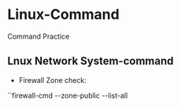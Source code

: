 # Linux-Command
Command Practice

## Lnux Network System-command

*  Firewall Zone check:

``firewall-cmd --zone-public --list-all
